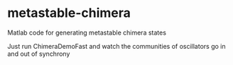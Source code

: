 # metastable-chimera
Matlab code for generating metastable chimera states

Just run ChimeraDemoFast and watch the communities of oscillators go in and out of synchrony
